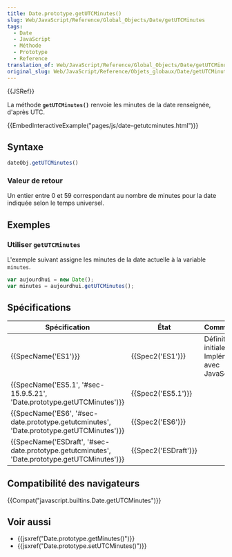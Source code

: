 ```yaml
---
title: Date.prototype.getUTCMinutes()
slug: Web/JavaScript/Reference/Global_Objects/Date/getUTCMinutes
tags:
  - Date
  - JavaScript
  - Méthode
  - Prototype
  - Reference
translation_of: Web/JavaScript/Reference/Global_Objects/Date/getUTCMinutes
original_slug: Web/JavaScript/Reference/Objets_globaux/Date/getUTCMinutes
---
```


{{JSRef}}

La méthode **`getUTCMinutes()`** renvoie les minutes de la date renseignée, d'après UTC.

{{EmbedInteractiveExample("pages/js/date-getutcminutes.html")}}

## Syntaxe

```js
dateObj.getUTCMinutes()
```

### Valeur de retour

Un entier entre 0 et 59 correspondant au nombre de minutes pour la date indiquée selon le temps universel.

## Exemples

### Utiliser `getUTCMinutes`

L'exemple suivant assigne les minutes de la date actuelle à la variable `minutes`.

```js
var aujourdhui = new Date();
var minutes = aujourdhui.getUTCMinutes();
```

## Spécifications

| Spécification                                                                                                                | État                         | Commentaires                                          |
| ---------------------------------------------------------------------------------------------------------------------------- | ---------------------------- | ----------------------------------------------------- |
| {{SpecName('ES1')}}                                                                                                     | {{Spec2('ES1')}}         | Définition initiale. Implémentée avec JavaScript 1.3. |
| {{SpecName('ES5.1', '#sec-15.9.5.21', 'Date.prototype.getUTCMinutes')}}                             | {{Spec2('ES5.1')}}     |                                                       |
| {{SpecName('ES6', '#sec-date.prototype.getutcminutes', 'Date.prototype.getUTCMinutes')}}         | {{Spec2('ES6')}}         |                                                       |
| {{SpecName('ESDraft', '#sec-date.prototype.getutcminutes', 'Date.prototype.getUTCMinutes')}} | {{Spec2('ESDraft')}} |                                                       |

## Compatibilité des navigateurs

{{Compat("javascript.builtins.Date.getUTCMinutes")}}

## Voir aussi

- {{jsxref("Date.prototype.getMinutes()")}}
- {{jsxref("Date.prototype.setUTCMinutes()")}}
